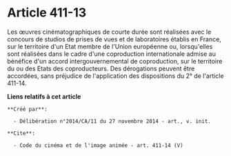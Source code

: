 # Article 411-13

Les œuvres cinématographiques de courte durée sont réalisées avec le concours de studios de prises de vues et de laboratoires
établis en France, sur le territoire d'un Etat membre de l'Union européenne ou, lorsqu'elles sont réalisées dans le cadre
d'une coproduction internationale admise au bénéfice d'un accord intergouvernemental de coproduction, sur le territoire du ou
des Etats des coproducteurs. Des dérogations peuvent être accordées, sans préjudice de l'application des dispositions du 2°
de l'article 411-14.

**Liens relatifs à cet article**

	**Créé par**:

	  - Délibération n°2014/CA/11 du 27 novembre 2014 - art., v. init.

	**Cite**:

	  - Code du cinéma et de l'image animée - art. 411-14 (V)
